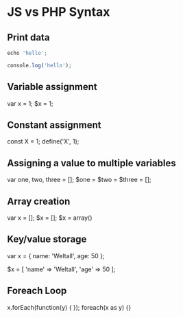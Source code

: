 # JS vs PHP Syntax

## Print data

```js
echo 'hello';
```

```php
console.log('hello');
```

## Variable assignment

var x = 1;
$x = 1;

## Constant assignment

const X = 1; 
define('X', 1);

## Assigning a value to multiple variables

var one, two, three = [];
$one = $two = $three = [];

## Array creation

var x = [];
$x = [];
$x = array()

## Key/value storage

var x = {
    name: 'Weltall',
    age: 50
};

$x = [
    'name' => 'Weltall',
    'age'  => 50
];

## Foreach Loop

x.forEach(function(y) { });
foreach(x as y) {}


